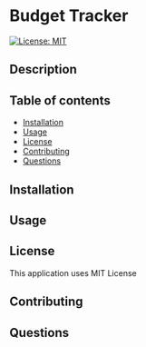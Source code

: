 # Budget Tracker

  [![License: MIT](https://img.shields.io/badge/License-MIT-yellow.svg)](https://github.com/AlvaroFernandes/budgetTrackers/blob/master/LICENSE)


## Description
  
  ## Table of contents
  
  * [Installation](#installation)
  * [Usage](#usage)
  * [License](#license)
  * [Contributing](#contributing)
  * [Questions](#questions)
  

  ## Installation

  
  ## Usage


  ## License

  This application uses MIT License

  ## Contributing



  ## Questions

  



